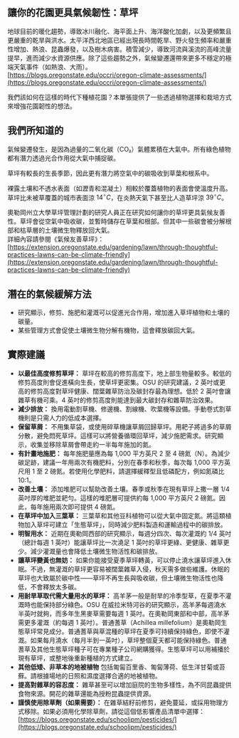 ## 讓你的花園更具氣候韌性：草坪

地球目前的暖化趨勢，導致冰川融化、海平面上升、海洋酸化加劇，以及更頻繁且更嚴重的乾旱與洪水。太平洋西北地區已經出現長時間乾旱、野火發生頻率和嚴重性增加、熱浪、昆蟲爆發，以及樹木病害。積雪減少，導致河流與溪流的高峰流量提早，進而減少水資源供應。除了這些趨勢之外，氣候變遷還帶來更多不穩定的極端天氣事件（如熱浪、大雨）。  
[https://blogs.oregonstate.edu/occri/oregon-climate-assessments/](https://blogs.oregonstate.edu/occri/oregon-climate-assessments/)

我們該如何在這樣的時代下種植花園？本單張提供了一些透過植物選擇和栽培方式來增強花園韌性的想法。

## 我們所知道的

氣候變遷發生，是因為過量的二氧化碳（CO₂）氣體累積在大氣中。所有綠色植物都有潛力透過光合作用從大氣中捕捉碳。

草坪有較長的生長季節，因此更有潛力將空氣中的碳吸收到草葉和根系中。

裸露土壤和不透水表面（如瀝青和混凝土）相較於覆蓋植物的表面會使溫度升高。草坪比未被草覆蓋的城市表面涼 $14^{\circ}C$，在炎熱天氣下甚至比人造草坪涼 $39^{\circ}C$。

奧勒岡州立大學草坪管理計劃的研究人員正在研究如何讓你的草坪更具氣候友善性。草坪會從空氣中吸收碳，並暫時儲存在草葉和根部。但其中一些碳會被分解根部和枯草層的土壤微生物釋放回大氣。  
詳細內容請參閱《氣候友善草坪》：[https://extension.oregonstate.edu/gardening/lawn/through-thoughtful-practices-lawns-can-be-climate-friendly](https://extension.oregonstate.edu/gardening/lawn/through-thoughtful-practices-lawns-can-be-climate-friendly)

## 潛在的氣候緩解方法

- 研究顯示，修剪、施肥和灌溉可以促進光合作用，增加進入草坪植物和土壤的碳量。
- 某些管理方式會促使土壤微生物分解有機物，這會釋放碳回大氣。

## 實際建議

- **以最佳高度修剪草坪：** 草坪在較高的修剪高度下，地上部生物量較多。較低的修剪高度則會促進橫向生長，使草坪更密集。OSU 的研究建議，2 英吋或更高的修剪高度對草坪健康、闊葉雜草防治及碳封存最為理想。低於 2 英吋會讓雜草有機可乘。4 英吋的修剪高度則能達到最大碳封存和雜草防治效果。
- **減少排放：** 換用電動割草機、修邊機、割線機、吹葉機等設備。手動卷式割草機則是只需人力的低成本選擇。
- **保留草屑：** 不用集草袋，或使用碎草機讓草屑回歸草坪。用耙子將過多的草屑分散，避免悶死草坪。這樣可以將營養循環回草坪，減少施肥需求。研究顯示，收集並移除草屑會帶走約一半每年施加的氮。
- **有計畫地施肥：** 每年施肥量應為每 1,000 平方英尺 2 至 4 磅氮（N）。為減少碳足跡，建議一年用兩次有機肥料，分別在春季和秋季，每次每 1,000 平方英尺用 1 至 2 磅氮。若使用化學肥料，請選擇緩釋型且低磷配方，例如氮磷比 10:1。
- **改善土壤：** 添加堆肥可以幫助改善土壤。春季或秋季在現有草坪上撒一層 1/4 英吋厚的堆肥並耙勻。這樣的堆肥層可提供約每 1,000 平方英尺 2 磅氮。因此，每年施用兩次即可提供 4 磅氮。
- **在草坪中加入三葉草：** 三葉草和其他豆科植物可以從大氣中固定氮。將這類植物加入草坪可建立「生態草坪」，同時減少肥料製造和運輸過程中的碳排放。
- **明智用水：** 近期在奧勒岡西部的研究顯示，每週分四次、每次灌溉約 1/4 英吋（總計每週 1 英吋）能讓草坪比一次澆足 1 英吋的草坪更綠、更健康、雜草更少。減少灌溉量也會降低土壤微生物活性和碳排放。
- **讓草坪變黃也無妨：** 如果你能接受夏季草坪轉黃，可以停止澆水讓草坪進入休眠。不過，無灌溉的草坪更容易被闊葉雜草入侵，秋天需多做些維護。休眠的草坪也大致屬於碳中性——草坪不再生長與吸收碳，但土壤微生物活性也降低，不會釋放太多碳。
- **用耐旱草取代需大量用水的草坪：** 高羊茅一般是耐旱的冷季型草，在夏季不灌溉時也能保持部分綠色。OSU 在威拉米特河谷的研究顯示，高羊茅每週澆水半英吋就夠，而多年生黑麥草需要每週 1 英吋。在奧勒岡東部和中部，高羊茅需更多灌溉（約每週 1 英吋）。普通蓍草（Achillea millefolium）是奧勒岡生態草坪常見成分。普通蓍草與草混種的草坪在夏季可持續保持綠色，即使不灌溉。如果每月澆水（每月半到一英吋），草坪整個夏天都可能保持綠色。普通蓍草及其他生態草坪種子可在專業種子公司網購獲得。生態草坪可以用補播於現有草坪，或整地後重新種植的方式建立。
- **其他低矮、非草本的地被植物** 包括匍匐百里香、匍匐薄荷、低生洋甘菊或苔蘚。請根據場地的日照和濕度選擇合適的地被植物。
- **提高對雜草的容忍度：** 雜草甚至可以增加庭院的生物多樣性，為不同昆蟲提供食物來源。開花的雜草還能為授粉昆蟲提供資源。
- **謹慎使用除草劑（如果需要）：** 在雜草結籽前修剪，避免蔓延，或採用物理方式移除。如果必須用化學除草劑，請從這個低影響產品清單中選擇：[https://blogs.oregonstate.edu/schoolipm/pesticides/](https://blogs.oregonstate.edu/schoolipm/pesticides/)
